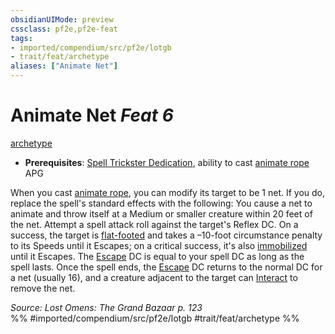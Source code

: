 ```yaml
---
obsidianUIMode: preview
cssclass: pf2e,pf2e-feat
tags:
- imported/compendium/src/pf2e/lotgb
- trait/feat/archetype
aliases: ["Animate Net"]
---
```

# Animate Net  *Feat 6*  
[archetype](archetype.md)  

- **Prerequisites**: [Spell Trickster Dedication](spell-trickster-dedication-lotgb.md), ability to cast [animate rope](../spells/animate-rope-apg.md) APG

When you cast [animate rope](../spells/animate-rope-apg.md), you can modify its target to be 1 net. If you do, replace the spell's standard effects with the following: You cause a net to animate and throw itself at a Medium or smaller creature within 20 feet of the net. Attempt a spell attack roll against the target's Reflex DC. On a success, the target is [flat-footed](conditions.md#Flat-footed) and takes a –10-foot circumstance penalty to its Speeds until it Escapes; on a critical success, it's also [immobilized](conditions.md#Immobilized) until it Escapes. The [Escape](escape.md) DC is equal to your spell DC as long as the spell lasts. Once the spell ends, the [Escape](escape.md) DC returns to the normal DC for a net (usually 16), and a creature adjacent to the target can [Interact](interact.md) to remove the net.

*Source: Lost Omens: The Grand Bazaar p. 123*  
%% #imported/compendium/src/pf2e/lotgb #trait/feat/archetype %%